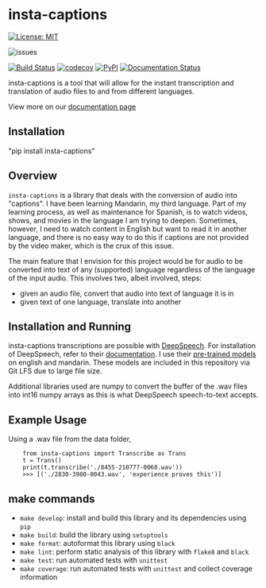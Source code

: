 # insta-captions

[![License: MIT](https://img.shields.io/badge/License-MIT-yellow.svg)](https://opensource.org/licenses/MIT)

![issues](https://img.shields.io/github/issues/DavidCendejas/insta-captions)

[![Build Status](https://github.com/DavidCendejas/insta-captions/actions/workflows/build.yml/badge.svg?branch=main)](https://github.com/DavidCendejas/insta-captions/actions/workflows/build.yml)
[![codecov](https://codecov.io/gh/DavidCendejas/insta-captions/branch/main/graph/badge.svg?token=Z2HN4RCJGZ)](https://codecov.io/gh/DavidCendejas/insta-captions)
[![PyPI](https://img.shields.io/pypi/v/insta-captions)](https://pypi.org/project/insta-captions/)
[![Documentation Status](https://readthedocs.org/projects/insta-captions/badge/?version=latest)](https://insta-captions.readthedocs.io/en/latest/?badge=latest)

insta-captions is a tool that will allow for the instant transcription and translation of audio files to and from different languages.

View more on our [documentation page](https://insta-captions.readthedocs.io/en/latest/)

## Installation

"pip install insta-captions"

## Overview

`insta-captions` is a library that deals with the conversion of audio into "captions". I have been learning Mandarin, my third language. Part of my learning process, as well as maintenance for Spanish, is to watch videos, shows, and movies in the language I am trying to deepen. Sometimes, however, I need to watch content in English but want to read it in another language, and there is no easy way to do this if captions are not provided by the video maker, which is the crux of this issue.

The main feature that I envision for this project would be for audio to be converted into text of any (supported) language regardless of the language of the input audio. This involves two, albeit involved, steps:

- given an audio file, convert that audio into text of language it is in
- given text of one language, translate into another

## Installation and Running

insta-captions transcriptions are possible with [DeepSpeech](https://github.com/mozilla/DeepSpeech). For installation of DeepSpeech, refer to their [documentation](https://deepspeech.readthedocs.io/en/r0.9/?badge=latest). I use their [pre-trained models](https://github.com/mozilla/DeepSpeech/releases/tag/v0.9.3) on english and mandarin. These models are included in this repository via Git LFS due to large file size.

Additional libraries used are numpy to convert the buffer of the .wav files into int16 numpy arrays as this is what DeepSpeech speech-to-text accepts.

## Example Usage
Using a .wav file from the data folder,
```
    from insta-captions import Transcribe as Trans
    t = Trans()
    print(t.transcribe('./8455-210777-0068.wav'))
    >>> [('./2830-3980-0043.wav', 'experience proves this')]
```



## make commands
- `make develop`: install and build this library and its dependencies using `pip`
- `make build`: build the library using `setuptools`
- `make format`: autoformat this library using `black`
- `make lint`: perform static analysis of this library with `flake8` and `black`
- `make test`: run automated tests with `unittest`
- `make coverage`: run automated tests with `unittest` and collect coverage information
